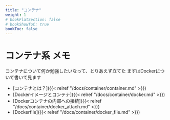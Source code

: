 ```yaml
---
title: "コンテナ"
weight: 1
# bookFlatSection: false
# bookShowToC: true
bookToc: false
---
```


# コンテナ系 メモ

コンテナについて何か勉強したいなって、とりあえず立てた
まずはDockerについて書いて見ます


- [コンテナとは？]({{< relref "/docs/container/container.md" >}})
- [Dockerイメージとコンテナ]({{< relref "/docs/container/docker.md" >}})
- [Dockerコンテナの内部への接続]({{< relref "/docs/container/docker_attach.md" >}})
- [Dockerfile]({{< relref "/docs/container/docker_file.md" >}})

